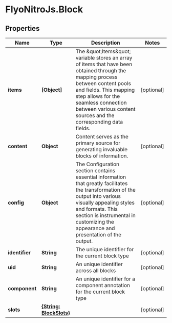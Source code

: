 # FlyoNitroJs.Block

## Properties

Name | Type | Description | Notes
------------ | ------------- | ------------- | -------------
**items** | **[Object]** | The \&quot;Items\&quot; variable stores an array of items that have been obtained through the mapping process between content pools and fields. This mapping step allows for the seamless connection between various content sources and the corresponding data fields. | [optional] 
**content** | **Object** | Content serves as the primary source for generating invaluable blocks of information. | [optional] 
**config** | **Object** | The Configuration section contains essential information that greatly facilitates the transformation of the output into various visually appealing styles and formats. This section is instrumental in customizing the appearance and presentation of the output. | [optional] 
**identifier** | **String** | The unique identifier for the current block type | [optional] 
**uid** | **String** | An unique identifier across all blocks | [optional] 
**component** | **String** | An unique identifier for a component annotation for the current block type | [optional] 
**slots** | [**{String: BlockSlots}**](BlockSlots.md) |  | [optional] 


